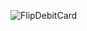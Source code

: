 ![FlipDebitCard](https://user-images.githubusercontent.com/82242888/115343452-3b85bf80-a1ac-11eb-9d77-2d99e4ed5e14.gif)
